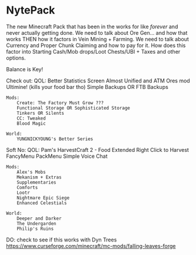# NytePack
The new Minecraft Pack that has been in the works for like *forever* and never actually getting done.
We need to talk about Ore Gen... and how that works THEN how it factors in Vein Mining + Farming. 
We need to talk about Currency and Proper Chunk Claiming and how to pay for it. How does this factor into Starting Cash/Mob drops/Loot Chests/UBI + Taxes and other options.

Balance is Key!

Check out:
    QOL:
        Better Statistics Screen
        Almost Unified and ATM Ores mod
        Ultimine! (kills your food bar tho)
        Simple Backups OR FTB Backups

    Mods:
        Create: The Factory Must Grow ???
        Functional Storage OR Sophisticated Storage
        Tinkers OR Silents
        CC: Tweaked
        Blood Magic
    
    World:
        YUNGNICKYOUNG's Better Series

Soft No:
    QOL:
        Pam's HarvestCraft 2 - Food Extended
        Right Click to Harvest
        FancyMenu
        PackMenu
        Simple Voice Chat

    Mods:
        Alex's Mobs
        Mekanism + Extras
        Supplementaries
        Comforts
        Lootr
        Nightmare Epic Siege
        Enhanced Celestials

    World:
        Deeper and Darker
        The Undergarden
        Philip's Ruins

DO:
    check to see if this works with Dyn Trees https://www.curseforge.com/minecraft/mc-mods/falling-leaves-forge